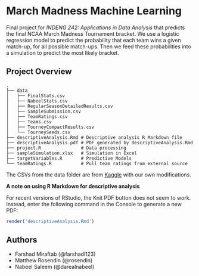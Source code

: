# March Madness Machine Learning

Final project for _INDENG 242: Applications in Data Analysis_ that predicts the final NCAA March Madness Tournament bracket. We use a logistic regression model to predict the probability that each team wins a given match-up, for all possible match-ups. Then we feed these probabilities into a simulation to predict the most likely bracket.

## Project Overview

```
.
├── data
│   ├── FinalStats.csv
│   ├── NabeelStats.csv
│   ├── RegularSeasonDetailedResults.csv
│   ├── SampleSubmission.csv
│   ├── TeamRatings.csv
│   ├── Teams.csv
│   ├── TourneyCompactResults.csv
│   └── TourneySeeds.csv
├── descriptiveAnalysis.Rmd # Descriptive analysis R Markdown file
├── descriptiveAnalysis.pdf # PDF generated by descriptiveAnalysis.Rmd
├── project.R               # Data processing
├── sampleSimulation.xlsx   # Simulation in Excel
├── targetVariables.R       # Predictive Models
└── teamRatings.R           # Pull team ratings from external source
```

The CSVs from the data folder are from [Kaggle](https://www.kaggle.com/c/march-machine-learning-mania-2017) with our own modifications.

**A note on using R Markdown for descriptive analysis**

For recent versions of RStudio, the Knit PDF button does not seem to work. Instead, enter the following command in the Console to generate a new PDF:

``` r
render('descriptiveAnalysis.Rmd')
```

## Authors

- Farshad Miraftab (@farshadl123)
- Matthew Rosendin (@rosendin)
- Nabeel Saleem (@darealnabeel)
